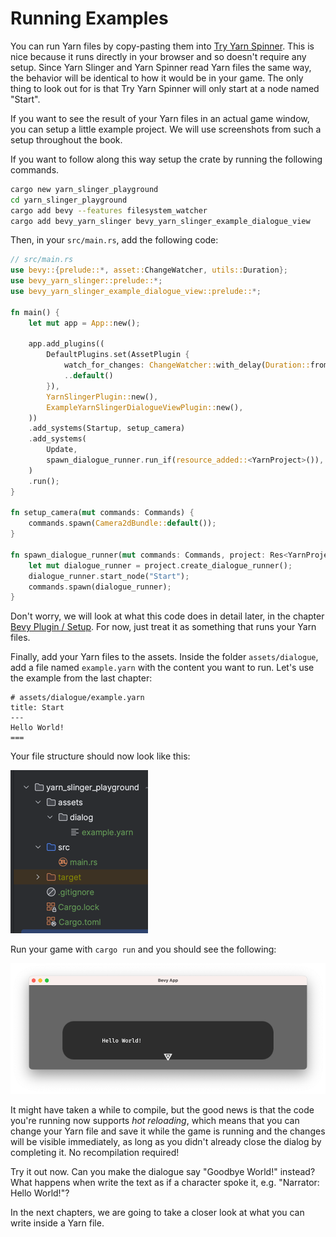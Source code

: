 # Running Examples

You can run Yarn files by copy-pasting them into [Try Yarn Spinner](https://try.yarnspinner.dev).
This is nice because it runs directly in your browser and so doesn't require any setup. Since Yarn Slinger
and Yarn Spinner read Yarn files the same way, the behavior will be identical to how it would be in your game.
The only thing to look out for is that Try Yarn Spinner will only start at a node named "Start".

If you want to see the result of your Yarn files in an actual game window, you can
setup a little example project. We will use screenshots from such a setup throughout the book.

If you want to follow along this way setup the crate by running the following commands.

```bash
cargo new yarn_slinger_playground
cd yarn_slinger_playground
cargo add bevy --features filesystem_watcher
cargo add bevy_yarn_slinger bevy_yarn_slinger_example_dialogue_view
```

Then, in your `src/main.rs`, add the following code:

```rust
// src/main.rs
use bevy::{prelude::*, asset::ChangeWatcher, utils::Duration};
use bevy_yarn_slinger::prelude::*;
use bevy_yarn_slinger_example_dialogue_view::prelude::*;

fn main() {
    let mut app = App::new();

    app.add_plugins((
        DefaultPlugins.set(AssetPlugin {
            watch_for_changes: ChangeWatcher::with_delay(Duration::from_millis(200)),
            ..default()
        }),
        YarnSlingerPlugin::new(),
        ExampleYarnSlingerDialogueViewPlugin::new(),
    ))
    .add_systems(Startup, setup_camera)
    .add_systems(
        Update,
        spawn_dialogue_runner.run_if(resource_added::<YarnProject>()),
    )
    .run();
}

fn setup_camera(mut commands: Commands) {
    commands.spawn(Camera2dBundle::default());
}

fn spawn_dialogue_runner(mut commands: Commands, project: Res<YarnProject>) {
    let mut dialogue_runner = project.create_dialogue_runner();
    dialogue_runner.start_node("Start");
    commands.spawn(dialogue_runner);
}
```

Don't worry, we will look at what this code does in detail later, in the chapter [Bevy Plugin / Setup](../bevy_plugin/setup.md). 
For now, just treat it as something that runs your Yarn files.

Finally, add your Yarn files to the assets. Inside the folder `assets/dialogue`, add a file named `example.yarn` with the content
you want to run. Let's use the example from the last chapter:

```text
# assets/dialogue/example.yarn
title: Start
---
Hello World!
===
```

Your file structure should now look like this:

![file_system.png](file_system.png)

Run your game with `cargo run` and you should see the following:

![hello_world.png](hello_world.png)

It might have taken a while to compile, but the good news is that the code you're running now
supports _hot reloading_, which means that you can change your Yarn file and save it while the game is running
and the changes will be visible immediately, as long as you didn't already close the dialog by completing it.
No recompilation required!

Try it out now. Can you make the dialogue say "Goodbye World!" instead?
What happens when write the text as if a character spoke it, e.g. "Narrator: Hello World!"?

In the next chapters, we are going to take a closer look at what you can write inside a Yarn file.
